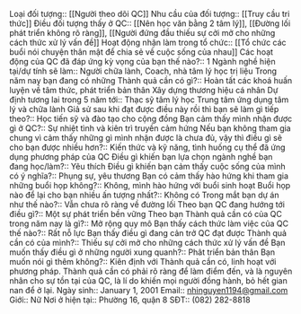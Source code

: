 
Loại đối tượng:: [[Người theo dõi QC]]
Nhu cầu của đối tượng:: [[Truy cầu tri thức]]
Điều đối tượng thấy ở QC:: [[Nên học văn bằng 2 tâm lý]], [[Đường lối phát triển không rõ ràng]], [[Người đứng đầu thiếu sự cởi mở cho những cách thức xử lý vấn đề]]
Hoạt động nhận làm trong tổ chức:: [[Tổ chức các buổi nói chuyện thân mật để chia sẻ về cuộc sống của nhau]]
Các hoạt động của QC đã đáp ứng kỳ vọng của bạn thế nào?:: 1
Ngành nghề hiện tại/dự tính sẽ làm:: Người chữa lành, Coach, nhà tâm lý học trị liệu
Trong năm nay bạn đang có những Thành quả cần có gì?:: Hoàn tất các khoá huấn luyện về tâm thức, phát triển bản thân Xây dựng thương hiệu cá nhân
Dự định tương lai trong 5 năm tới:: Thạc sỹ tâm lý học Trung tâm ứng dụng tâm lý và chữa lành
Giả sử sau khi đạt được điều này rồi thì bạn sẽ làm gì tiếp theo?:: Học tiến sỹ và đào tạo cho cộng đồng 
Bạn cảm thấy mình nhận được gì ở QC?:: Sự nhiệt tình và kiên trì truyền cảm hứng
Nếu bạn không tham gia chung vì cảm thấy những gì mình nhận được là chưa đủ, vậy thì điều gì sẽ cho bạn được nhiều hơn?:: Kiến thức và kỹ năng, tình huống cụ thể đã ứng dụng phương pháp của QC
Điều gì khiến bạn lựa chọn ngành nghề bạn đang học/làm?:: Yêu thích
Điều gì khiến bạn cảm thấy cuộc sống của mình có ý nghĩa?:: Phụng sự, yêu thương 
Bạn có cảm thấy hào hứng khi tham gia những buổi họp không?:: Không, mình hào hứng với buổi sinh hoạt
Buổi họp nào để lại cho bạn nhiều ấn tượng nhất?:: Không có
Trong mắt bạn dự án như thế nào?:: Vẫn chưa rõ ràng về đường lối
Theo bạn QC đang hướng tới điều gì?:: Một sự phát triển bền vững 
Theo bạn Thành quả cần có của QC trong năm nay là gì?:: Mở rộng quy mô
Bạn thấy cách thức làm việc của QC thế nào?:: Rất nỗ lực
Bạn thấy điều gì đang cản trở QC đạt được Thành quả cần có của mình?:: Thiếu sự cởi mở cho những cách thức xử lý vấn đề 
Bạn muốn thấy điều gì ở những người xung quanh?:: Phât triển bản thân
Bạn muốn nói gì thêm không?:: Kiên định với Thành quả cần có, linh hoạt với phương pháp. Thành quả cần có phải rõ ràng để làm điểm đến, và là nguyên nhân cho sự tồn tại của QC, là lí do khiến mọi người đồng hành, bỏ hết gian nan để ở lại. 
Ngày sinh:: January 1, 2001
Email:: nhinguyen1194@gmail.com
Giới:: Nữ
Nơi ở hiện tại:: Phường 16, quận 8
SĐT:: (082) 282-8818
